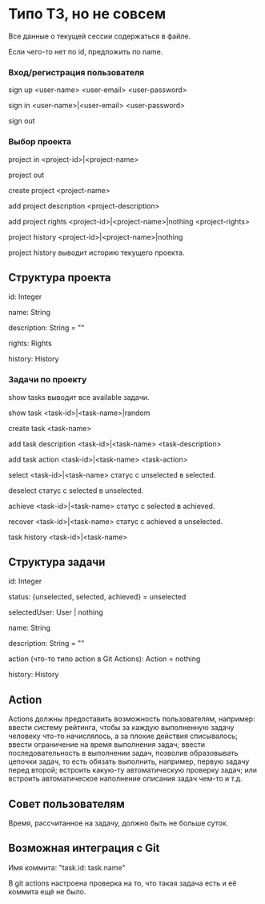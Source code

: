 # Типо ТЗ, но не совсем

Все данные о текущей сессии содержаться в файле.

Если чего-то нет по id,
предложить по name.

### Вход/регистрация пользователя

sign up \<user-name> \<user-email> \<user-password>

sign in \<user-name>|\<user-email> \<user-password>

sign out

### Выбор проекта

project in \<project-id>|\<project-name>

project out

create project \<project-name>

add project description \<project-description>

add project rights \<project-id>|\<project-name>|nothing \<project-rights>

project history \<project-id>|\<project-name>|nothing

project history выводит историю текущего проекта.

## Структура проекта

id: Integer

name: String

description: String = ""

rights: Rights

history: History

### Задачи по проекту

show tasks выводит все available задачи.

show task \<task-id>|\<task-name>|random

create task \<task-name>

add task description \<task-id>|\<task-name> \<task-description>

add task action \<task-id>|\<task-name> \<task-action>

select \<task-id>|\<task-name> статус с unselected в selected.

deselect статус с selected в unselected.

achieve \<task-id>|\<task-name> статус с selected в achieved.

recover \<task-id>|\<task-name> статус с achieved в unselected.

task history \<task-id>|\<task-name>

## Структура задачи

id: Integer

status: {unselected, selected, achieved} = unselected

selectedUser: User | nothing

name: String

description: String = ""

action (что-то типо action в Git Actions): Action = nothing

history: History

## Action

Actions должны предоставить возможность пользователям, например: ввести систему рейтинга,
чтобы за каждую выполненную задачу человеку что-то начислялось,
а за плохие действия списывалось; ввести ограничение на время выполнения задач;
ввести последовательность в выполнении задач, позволив образовывать
цепочки задач, то есть обязать выполнить, например, первую задачу перед второй;
встроить какую-ту автоматическую проверку задач; или встроить автоматическое
наполнение описания задач чем-то и т.д.

## Совет пользователям

Время, рассчитанное на задачу, должно быть не больше суток.

## Возможная интеграция с Git

Имя коммита: "task.id: task.name"

В git actions настроена проверка на то,
что такая задача есть и её коммита ещё не было.

